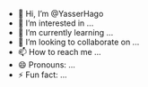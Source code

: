 - 👋 Hi, I’m @YasserHago
- 👀 I’m interested in ...
- 🌱 I’m currently learning ...
- 💞️ I’m looking to collaborate on ...
- 📫 How to reach me ...
- 😄 Pronouns: ...
- ⚡ Fun fact: ...

<!---
YasserHago/YasserHago is a ✨ special ✨ repository because its `README.md` (this file) appears on your GitHub profile.
You can click the Preview link to take a look at your changes.
--->
